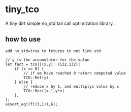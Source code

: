 # tiny_tco

A tiny dirt simple no_std tail call optimization library.

## how to use

    add no_std=true to fetures to not link std

    // y is the acoumulator for the value
    let fact = tco(|(x,y): (i32,i32)|
    	if (x == 0) {
    		// if we have reached 0 return computed value
    		TCO::Ret(y)
    	} else {
    		// reduce x by 1, and multiplyx value by x
    		TCO::Rec((x-1,y*x)
    	},
    );
    assert_eq!(f((3,1)),6);